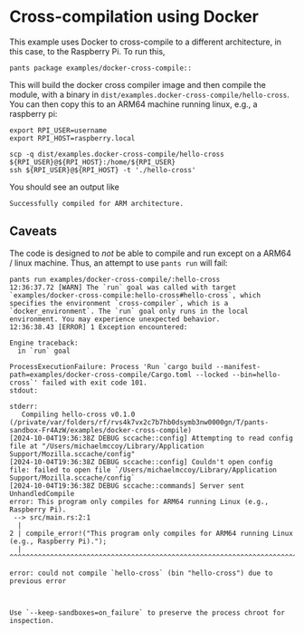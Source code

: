 # Cross-compilation using Docker

This example uses Docker to cross-compile to a different architecture, in this case, to the Raspberry Pi. To run this,

```console
pants package examples/docker-cross-compile::
```

This will build the docker cross compiler image and then compile the module, with a binary in `dist/examples.docker-cross-compile/hello-cross`. You can then copy this to an ARM64 machine running linux, e.g., a raspberry pi:

```console
export RPI_USER=username
export RPI_HOST=raspberry.local

scp -q dist/examples.docker-cross-compile/hello-cross ${RPI_USER}@${RPI_HOST}:/home/${RPI_USER}
ssh ${RPI_USER}@${RPI_HOST} -t './hello-cross'
```

You should see an output like
```
Successfully compiled for ARM architecture.
```

## Caveats

The code is designed to _not_ be able to compile and run except on a ARM64 / linux machine.  Thus, an attempt to use `pants run` will fail:

```console
pants run examples/docker-cross-compile/:hello-cross
12:36:37.72 [WARN] The `run` goal was called with target `examples/docker-cross-compile:hello-cross#hello-cross`, which specifies the environment `cross-compiler`, which is a `docker_environment`. The `run` goal only runs in the local environment. You may experience unexpected behavior.
12:36:38.43 [ERROR] 1 Exception encountered:

Engine traceback:
  in `run` goal

ProcessExecutionFailure: Process 'Run `cargo build --manifest-path=examples/docker-cross-compile/Cargo.toml --locked --bin=hello-cross`' failed with exit code 101.
stdout:

stderr:
   Compiling hello-cross v0.1.0 (/private/var/folders/rf/rvs4k7vx2c7b7hb0dsymb3nw0000gn/T/pants-sandbox-Fr4AzW/examples/docker-cross-compile)
[2024-10-04T19:36:38Z DEBUG sccache::config] Attempting to read config file at "/Users/michaelmccoy/Library/Application Support/Mozilla.sccache/config"
[2024-10-04T19:36:38Z DEBUG sccache::config] Couldn't open config file: failed to open file `/Users/michaelmccoy/Library/Application Support/Mozilla.sccache/config`
[2024-10-04T19:36:38Z DEBUG sccache::commands] Server sent UnhandledCompile
error: This program only compiles for ARM64 running Linux (e.g., Raspberry Pi).
 --> src/main.rs:2:1
  |
2 | compile_error!("This program only compiles for ARM64 running Linux (e.g., Raspberry Pi).");
  | ^^^^^^^^^^^^^^^^^^^^^^^^^^^^^^^^^^^^^^^^^^^^^^^^^^^^^^^^^^^^^^^^^^^^^^^^^^^^^^^^^^^^^^^^^^

error: could not compile `hello-cross` (bin "hello-cross") due to previous error



Use `--keep-sandboxes=on_failure` to preserve the process chroot for inspection.
```
